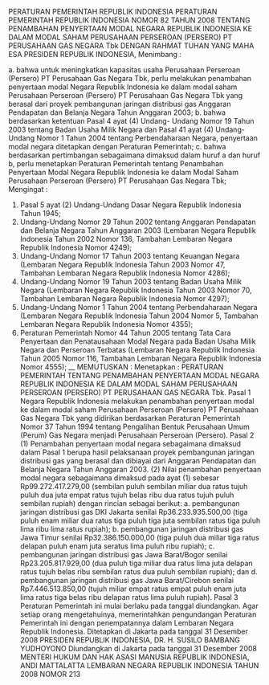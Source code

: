  PERATURAN PEMERINTAH REPUBLIK INDONESIA PERATURAN PEMERINTAH REPUBLIK INDONESIA NOMOR 82 TAHUN 2008 TENTANG PENAMBAHAN PENYERTAAN MODAL NEGARA REPUBLIK INDONESIA KE DALAM MODAL SAHAM PERUSAHAAN PERSEROAN (PERSERO) PT PERUSAHAAN GAS NEGARA Tbk
DENGAN RAHMAT TUHAN YANG MAHA ESA PRESIDEN REPUBLIK INDONESIA,
Menimbang :

a. bahwa untuk meningkatkan kapasitas usaha Perusahaan Perseroan (Persero) PT Perusahaan Gas Negara Tbk, perlu melakukan penambahan penyertaan modal Negara Republik Indonesia ke dalam modal saham Perusahaan Perseroan (Persero) PT Perusahaan Gas Negara Tbk yang berasal dari proyek pembangunan jaringan distribusi gas Anggaran Pendapatan dan Belanja Negara Tahun Anggaran 2003;
b. bahwa berdasarkan ketentuan Pasal 4 ayat (4) Undang- Undang Nomor 19 Tahun 2003 tentang Badan Usaha Milik Negara dan Pasal 41 ayat (4) Undang-Undang Nomor 1 Tahun 2004 tentang Perbendaharaan Negara, penyertaan modal negara ditetapkan dengan Peraturan Pemerintah;
c. bahwa berdasarkan pertimbangan sebagaimana dimaksud dalam huruf a dan huruf b, perlu menetapkan Peraturan Pemerintah tentang Penambahan Penyertaan Modal Negara Republik Indonesia ke dalam Modal Saham Perusahaan Perseroan (Persero) PT Perusahaan Gas Negara Tbk;
Mengingat :

1. Pasal 5 ayat (2) Undang-Undang Dasar Negara Republik Indonesia Tahun 1945;
2. Undang-Undang Nomor 29 Tahun 2002 tentang Anggaran Pendapatan dan Belanja Negara Tahun Anggaran 2003 (Lembaran Negara Republik Indonesia Tahun 2002 Nomor 136, Tambahan Lembaran Negara Republik Indonesia Nomor 4249);
3. Undang-Undang Nomor 17 Tahun 2003 tentang Keuangan Negara (Lembaran Negara Republik Indonesia Tahun 2003 Nomor 47, Tambahan Lembaran Negara Republik Indonesia Nomor 4286);
4. Undang-Undang Nomor 19 Tahun 2003 tentang Badan Usaha Milik Negara (Lembaran Negara Republik Indonesia Tahun 2003 Nomor 70, Tambahan Lembaran Negara Republik Indonesia Nomor 4297);
5. Undang-Undang Nomor 1 Tahun 2004 tentang Perbendaharaan Negara (Lembaran Negara Republik Indonesia Tahun 2004 Nomor 5, Tambahan Lembaran Negara Republik Indonesia Nomor 4355);
6. Peraturan Pemerintah Nomor 44 Tahun 2005 tentang Tata Cara Penyertaan dan Penatausahaan Modal Negara pada Badan Usaha Milik Negara dan Perseroan Terbatas (Lembaran Negara Republik Indonesia Tahun 2005 Nomor 116, Tambahan Lembaran Negara Republik Indonesia Nomor 4555); __
MEMUTUSKAN :
 Menetapkan : PERATURAN PEMERINTAH TENTANG PENAMBAHAN PENYERTAAN MODAL NEGARA REPUBLIK INDONESIA KE DALAM MODAL SAHAM PERUSAHAAN PERSEROAN (PERSERO) PT PERUSAHAAN GAS NEGARA Tbk.
Pasal 1
Negara Republik Indonesia melakukan penambahan penyertaan modal ke dalam modal saham Perusahaan Perseroan (Persero) PT Perusahaan Gas Negara Tbk yang didirikan berdasarkan Peraturan Pemerintah Nomor 37 Tahun 1994 tentang Pengalihan Bentuk Perusahaan Umum (Perum) Gas Negara menjadi Perusahaan Perseroan (Persero).
Pasal 2
(1) Penambahan penyertaan modal negara sebagaimana dimaksud dalam Pasal 1 berupa hasil pelaksanaan proyek pembangunan jaringan distribusi gas yang berasal dan dibiayai dari Anggaran Pendapatan dan Belanja Negara Tahun Anggaran 2003.
(2) Nilai penambahan penyertaan modal negara sebagaimana dimaksud pada ayat (1) sebesar Rp99.272.417.279,00 (sembilan puluh sembilan miliar dua ratus tujuh puluh dua juta empat ratus tujuh belas ribu dua ratus tujuh puluh sembilan rupiah) dengan rincian sebagai berikut:
a. pembangunan jaringan distribusi gas DKI Jakarta senilai Rp36.233.935.500,00 (tiga puluh enam miliar dua ratus tiga puluh tiga juta sembilan ratus tiga puluh lima ribu lima ratus rupiah);
b. pembangunan jaringan distribusi gas Jawa Timur senilai Rp32.386.150.000,00 (tiga puluh dua miliar tiga ratus delapan puluh enam juta seratus lima puluh ribu rupiah);
c. pembangunan jaringan distribusi gas Jawa Barat/Bogor senilai Rp23.205.817.929,00 (dua puluh tiga miliar dua ratus lima juta delapan ratus tujuh belas ribu sembilan ratus dua puluh sembilan rupiah); dan
d. pembangunan jaringan distribusi gas Jawa Barat/Cirebon senilai Rp7.446.513.850,00 (tujuh miliar empat ratus empat puluh enam juta lima ratus tiga belas ribu delapan ratus lima puluh rupiah).
Pasal 3
Peraturan Pemerintah ini mulai berlaku pada tanggal diundangkan.
Agar setiap orang mengetahuinya, memerintahkan pengundangan Peraturan Pemerintah ini dengan penempatannya dalam Lembaran Negara Republik Indonesia. Ditetapkan di Jakarta pada tanggal 31 Desember 2008 PRESIDEN REPUBLIK INDONESIA, DR. H. SUSILO BAMBANG YUDHOYONO Diundangkan di Jakarta pada tanggal 31 Desember 2008 MENTERI HUKUM DAN HAK ASASI MANUSIA REPUBLIK INDONESIA, ANDI MATTALATTA LEMBARAN NEGARA REPUBLIK INDONESIA TAHUN 2008 NOMOR 213